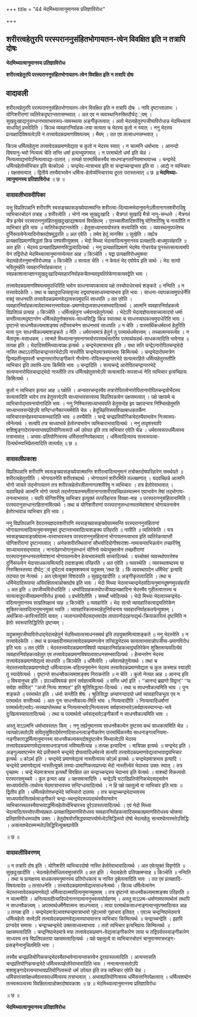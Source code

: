 +++
title = "44 भेदमिथ्यात्वानुमानस्य प्रतिज्ञाविरोधः"

+++


## शरीरत्वहेतुरपि परस्पराननुसंहितभोगायतन-त्वेन विवक्षित इति न तत्रापि दोषः

**भेदमिथ्यात्वानुमानस्य प्रतिज्ञाविरोधः**

**शरीरत्वहेतुरपि परस्पराननुसंहितभोगायतन-त्वेन विवक्षित इति न तत्रापि दोषः**

## **वादावली**

शरीरत्वहेतुरपि परस्पराननुसंहितभोगायतन-त्वेन विवक्षित इति न तत्रापि दोषः । नापि दृष्टान्तालाभः । योगिशरीराणां व्यतिरेकदृष्टान्ततासम्भवात् । अत एव न व्यवस्थानिरुक्तिदौर्घट््यम् । सुखदुःखाद्यनुसन्धानभावाभावरूप-व्यवस्थाया अङ्गीकृतत्वात् । अतो भेदत्वहेतुरुपजीव्यविरोधान्न भेदमिथ्यात्वं साधयितुं प्रभवेदिति । किञ्च व्यवहारनिर्वाहक-तया सत्यता च भेदस्य कुतो न स्यात् । ननु भेदस्य प्रत्यक्षादिविषयत्वेऽपि न तत्त्वावेदकप्रमाणविषयत्वम् । मैवम् । तत एव तत्साधनसम्भवात् ।

किञ्च धर्मित्वहेतुना तत्त्वावेदकप्रमाणवेद्यता च कुतो न भेदस्य स्यात् । न चात्मनि धर्माभावः । आनन्दो विषयानु-भवो नित्यत्वं चेति सन्ति धर्मा इत्यभ्युपगमात् । न परमार्थतो धर्मा इति चेन्न । नित्यत्वाद्यभावेऽनित्यत्वाद्या-पातात् । तत्पक्षे पारमार्थिकस्यैव साधनाङ्गतानियमाभावाच्च । चन्द्रभेदे धर्मित्वहेतोर्व्यभिचार इति चेत्कोऽर्थः । चन्द्रभेद-मात्राभाव इति वा चन्द्राच्चन्द्राभाव इति वा । आद्ये न व्यभिचारः । पक्षसमत्वात् । द्वितीये तस्यैवाभावेन धर्मित्व-हेतोर्व्यभिचारस्य दूरतः परास्तत्वात् ॥ छ **॥ भेदमिथ्या-त्वानुमानस्य प्रतिज्ञाविरोधः** ॥ छ ॥

### **वादावलीभावदीपिका**

यत्तु विप्रतिपन्नानि शरीराणि स्वसङ्ख्यासङ्ख्येयात्मवन्ति शरीरत्वा-दित्यात्मभेदानुमानेऽतीतानागतशरीरादिषु व्यभिचारचोदनं तत्राह ॥ शरीरत्वेति । भोगो नाम सुखदुःखादि । चैत्रगतं सुखादि मैत्रो नानु-सन्धत्ते । मैत्रगतं चैत्र इत्येवं परस्पराननुसंहितसुखदुःखाद्याश्रयत्वं विवक्षितम् । एतच्चातीतादिशरीरेषु योगिशरीरेषु च नास्तीति न व्यभिचार इति भावः ॥ व्यतिरेकदृष्टान्ततेति । हेतुसाध्याभावयोस्तत्र सत्त्वादिति भावः । व्यवस्थानुपपत्तेश्च दुर्निरूपत्वेनेत्यादिनोक्तदोषमुद्धरति ॥ अत एवेति । तमेव हेतुं व्यनक्ति ॥ सुखेति । तर्ह्यत्र प्रत्यक्षादिप्रमाणसिद्धतां किन्न पश्यसीत्युक्तम् । भेदो मिथ्या भेदत्वादित्यनुमानस्य प्रत्यक्षादि-बाधमुपसंहरति ॥ अत इति । भेदस्य प्रत्यक्षादिप्रमाणसिद्धत्वादित्यर्थः । ननु प्रत्यक्षादिप्रमाणं भेदमेव गोचरयेन्न पुनस्तत्सत्यत्वमपि येन तद्विरोधो भेदमिथ्यात्वानुमानस्येत्यत आह ॥ किञ्चेति । यद्वा प्रत्यक्षविरोधमुक्त्वा भेदत्वहेतोरनुमानविरोधमाह ॥ किञ्चेति ॥ सत्यता चेति । न केवलं भेद एवोपेय इति चार्थः । भेदः सत्यो भवितुमर्हति व्यवहारनिर्वाहकत्वात् । स्वप्रकाशत्वाज्ज्ञानसुखदुःखादिव्यवहारनिर्वाहकचैतन्यवद्व्यतिरेकेणासत्यवद्वेति भावः ।

तत्त्वावेदकप्रमाणविषयत्वमुपाधिरिति भावेन साधनाव्यपकत्वाय पक्षे तस्योपाधेरभावं शङ्कते ॥ नन्विति ॥ न तत्त्वावेदकेति । तथा च पक्षादुपाधिव्यावृत्त्या तद्व्याप्यसाध्यस्याप्यभाव इति भावः । साधना-व्यापकत्वमुपाधेर्नेति वक्तृं साधनवति तत्त्वावेदकप्रमाणवेद्यत्वरूपमुपाधिं साधयति ॥ तत एवेति । व्यवहारनिर्वाहकत्वादेवात्मवत्तत्त्वावेदक-प्रमाणवेद्यत्वसाधनसम्भवादित्यर्थः । आत्मनि व्यवहारनिर्वाहकत्वे विप्रतिपन्नं प्रत्याह ॥ किञ्चेति । धर्मित्वहेतुना धर्मवत्त्वहेतुनेत्यर्थः । भेदेऽपि भेदत्वज्ञेयत्ववाच्यत्वादयो धर्माः सन्तीत्यात्मदृष्टान्तेन धर्मित्वहेतुनोक्तरूप-साध्यसिद्धिः किन्न स्यात्तथा च साधनव्यापकत्वमुपाधेरिति भावः । दृष्टान्ते साधनवैकल्यमाशङ्क्य तदीयवचनेन साधनभावं साधयति ॥ न चेति । पारमार्थिकधर्मवत्त्वं हेतुरिति मत्वा पुनः साधनवैकल्यमाशङ्कते ॥ नेति । धर्मवत्त्वमात्रं हेतुर्न तु परमार्थधर्मवत्त्वम् । तच्चात्मन्यस्त्येव । न चैतादृश-मसाधकम् । त्वन्मते मिथ्यात्वानुमानागमयोरपरमार्थसतोरेव परमार्थसदर्थ-साधकत्वादिति भावेनाह ॥ तत्पक्ष इति । भेदादिसर्वमिथ्यात्वपक्ष इत्यर्थः ॥ चन्द्रभेदमात्राभाव इति । यथा सति चन्द्रेऽनारोपितचन्द्रभेदो नास्ति तथाऽऽरोपितचन्द्रान्तरभेदोऽपि नास्तीति चन्द्रभेदमात्रस्याभावः किमित्यर्थः । चन्द्रभेदारोपमात्रेण द्वित्वप्रतीत्युपपत्तौ चन्द्रान्तरारोपाङ्गीकारे गौरवेणा-रोपितचन्द्रान्तरभेदे सत्यत्वरहिते धर्मित्वहेतुरस्तीति व्यभिचार इति तवाभि-प्रायः किमिति भावः ॥ चन्द्रादिति । सत्यचन्द्रे आरोपितचन्द्रान्तरभेदे सत्यप्यनारोपितचन्द्राद्भेदो नास्तीति तत्र धर्मित्वहेतुसत्त्वेऽपि सत्यत्वादि-रूपसाध्यं नेति व्यभिचार इत्यभिप्रायः किमित्यर्थः ।

कुतो न व्यभिचार इत्यत आह ॥ पक्षेति । अन्यतरचन्द्रस्यैव तत्रारोपितत्वेनारोपितानारोपितचन्द्रयोर्भेदस्य सत्यत्वादिति भावेन तत्र हेतुसत्त्वेऽपि साध्याभावसत्त्वस्य विप्रतिपन्नत्वेन पक्षसमत्वात् । पक्षे पक्षसमे च व्यभिचारोद्भावनायोगादिति भावः । ननु निश्चितसाध्याभाववति हेतुसन्देह इव पक्षादन्यत्र निश्चितहेतुमति साध्याभावसन्देहेऽपि सन्दिग्धानैकान्त्यमेवेति चेन्न । हेतूच्छित्तिरूपविपक्षबाधकतर्केण व्यभिचारसन्देहस्याप्यसम्भवादिति भावः ॥ तस्यैवेति । चन्द्रे चन्द्रप्रतियोगिकभेदस्यैवाभावेन निःस्वरूप-त्वेनेत्यर्थः । सत्यपि तत्र साध्याभावे हेतोरप्यभावेन व्यभिचाराभावादित्यर्थः । ननु तादृशस्यापि शशिशृृङ्गादेरत्यन्ताभावप्रतियोगित्वरूपो धर्म उपेयत इति तत्र व्यभिचार एवेति चेन्न । धर्मवत्त्वरूपधर्मित्वस्य तत्राभावात् । अभाव-प्रतियोगित्वस्य धर्मिसत्तानिरपेक्षत्वात् । धर्मित्वादित्यस्य सत्त्वरूपत्वा-दित्यर्थस्याभिप्रेतत्वादिति तात्पर्यत् ॥ छ ॥

### **वादावलीप्रकाशः**

विप्रतिपन्नानि शरीराणि स्वसङ्ख्यासङ्ख्येयात्मवन्ति शरीरत्वादित्यनुमानं तत्रोक्तदोषपरिहारेण समर्थयते ॥ शरीरत्वहेतुरपीति । भोगायतनेति शरीरशब्दार्थः । भोगायतनं शरीरमिति तल्लक्षणात् । यदवच्छिन्ने आत्मनि भोगो जायते तद्भोगायतनं तत्र शरीरत्वहेतोरतीतानागतशरीरेषु न व्यभिचारः । तत्र हेतोरेवाभावात् । यदवच्छिन्ने आत्मनि भोगो जायते तद्भोगायतनमतीतानागतशरीरावच्छिन्नस्यात्मन एवाभावेन तेषां तद्भोगाय-तनत्वाभावात् । यदपि योगिशरीरेषु व्यभिचार इत्युक्तं तत्परिहाराय विवक्षा-माह ॥ परस्पराननुसंहितानामिति । परस्परानुसन्धानरहितानामित्यर्थः । तथा च योगिशरीराणां परस्परानुसन्धानवतामेवांशानां भोगायतनत्वेन हेतोरभावान्न व्यभिचार इति भावः ।

ननु विप्रतिपन्नानि देवदत्तयज्ञदत्तशरीराणि स्वसङ्ख्यासङ्ख्येयात्मवन्ति परस्पराननुसंहितानां भोगायतनत्वादित्यनुमानमयुक्तं दृष्टान्ताभावादित्याशङ्क्य परिहरति ॥ नापीति ॥ व्यतिरेकेति । यत्र स्वसङ्ख्यासङ्ख्येयात्म-वत्त्वाभावस्तत्र परस्पराननुसंहितानां भोगायतनत्वाभाव इति व्यतिरेकव्याप्तौ योगिशरीराणां दृष्टान्तत्वात् । अनेकशरीरस्थितानां सौभर्यादियोगीश्वरांशा-नामत्यन्ताभिन्नत्वेन तच्छरीरेषु साध्याभावसद्भावात् । नानादेहगभोगानुसन्धानं योगिनो यथेत्युक्तत्वेन तच्छरीराणां परस्परानुसन्धनवतामेवांशानां भोगायतनत्वेन हेत्वभावस्यापि सत्त्वादित्यर्थः । यच्चोक्तं व्यवस्थोपपत्तेश्च दुर्निरूपत्वेन भेदासाधकत्वमित्यादि तदाशङ्क्य परिहरति ॥ अत एवेति ॥ व्यवस्थेति । व्यवस्थाशब्दस्य या निरुक्तिस्तस्या दौर्घट््यं दुर्घटत्वं वक्तृमशक्यत्वं यदुक्तम् ‘तथा हि । किं व्यवस्थापदेन धर्मिभेद’ इत्यादि तदप्यत एव नेत्यर्थः । अत एवेत्युक्तं विशदयति ॥ सुखदुःखादीति ॥ अङ्गीकृतत्वादिति । तथा च धर्मिभेदादिरूपाया अविवक्षितत्वान्नोक्तदोष इति भावः । भेदो मिथ्या भेदत्वाच्चन्द्रभेदवदित्यनुमानदूषणमुपसंहरति ॥ अत इति ॥ उपजीव्यविरोधादिति । धर्म्यादिग्राहकतयोपजीव्यप्रत्यक्षादिना भेदस्यैव गृहीतत्वात्तस्य च सत्यत्वादुपजीव्यप्रमाणविरोध इत्यर्थः ॥ प्रभवेदितीति । समर्थो भवेदित्यर्थः । भेदो मिथ्या भेदत्वाच्चन्द्रभेद-वदित्यनुमानस्य सत्प्रतिपक्षत्वं चाह ॥ किञ्चेति ॥ व्यवहारेति । भेदः सत्यो व्यावहारिकत्वाद्व्यतिरेकेण शुक्तिरजतवदित्यनुमानमुक्तं भवति । व्यावहारिकत्वरूपहेतुनिर्वचनाय व्यवहारनिर्वाहकतयेत्युक्तम् । अर्थक्रिया-कारित्वादिति यावत् । जलानलयोर्भेदसद्भावादेव तापापनोददहनाद्यर्थ-क्रियाकारित्वं दृष्टमिति न हेतोः स्वरूपासिद्धिरिति द्रष्टव्यम् ।

यदुक्तमुपजीव्यविरोधाद्भेदत्वहेतुर्न भेदमिथ्यात्वसाधनसमर्थ इति तदयुक्तमित्याशङ्कते ॥ ननु भेदस्येति ॥ न तत्त्वावेदकेति । तथा च प्रत्यक्षादीनामतत्त्वावेदकप्रमाणत्वेन तत्सिद्धभेदस्य सत्यत्वाभावान्नोपजीव्य-प्रमाणविरोध इति भावः ॥ तत एवेति । भेदस्तत्त्वावेदकप्रमाणविषयो व्यावहारनिर्वाहकत्वाद्व्यतिरेकेण शुक्तिरूप्यवदित्येवं व्यवहारनिर्वाहकत्वहेतुत एव तत्त्वावेदकप्रमाणविषयत्वसाधनसम्भवादित्यर्थः । हेत्वन्तरेण भेदस्य तत्त्वावेदकप्रमाणवेद्यत्वं साधयति ॥ किञ्चेति ॥ धर्मित्वेति । धर्मवत्त्वहेतुनेत्यर्थः । तथा च भेदस्तत्त्वावेदकप्रमाणवेद्यो धर्मित्वादात्म-वदित्यनुमानेन भेदस्य तत्त्वावेदकप्रमाणवेद्यता च कुतः कस्मान्न स्यादपि तु स्यादेवेत्यर्थः । दृष्टान्ते साधनवैकल्यमाशङ्क्य निराकरोति ॥ न चेति । कुतो नेत्यत आह ॥ आनन्द इति ॥ विषयानुभव इति । प्रपञ्चविषयकं ज्ञानं सर्वज्ञत्वमित्यर्थः ॥ सन्ति धर्मा इति । ‘‘आनन्दं ब्रह्मणो विद्वान्’’ ‘‘यः सर्वज्ञः सर्ववित्’’ ‘‘अजो नित्यः शाश्वत’’ इति श्रुतिसिद्धत्वा-दित्यर्थः । तथा च साधनवैकल्यमिति भावः । पुनः शङ्कते ॥ परमार्थत इति । धर्माः सन्तीति शेषः । श्रुतिसिद्धा अप्यानन्दादयो धर्मा व्यावहारिकभूता एव न परमार्थतः सन्तीत्यर्थः । अतः पुनः साधनवैकल्य-मिति भावः ॥ नित्यत्वादीति । नित्यत्वादिधर्माणां परमार्थतोऽभावेऽ-सत्त्वप्राप्तेस्तथा च नित्यत्वाभावेऽनित्यत्वस्य सर्वज्ञत्वाभावेऽसर्वज्ञत्वस्यानन्दा-भावे दुःखित्वस्यापातादित्यर्थः । तथा च परमार्थतो धर्मसद्भावेऽङ्गीकार्ये न साधनवैकल्यमिति भावः ।

अस्तु वाऽऽत्मनि धर्माभावस्ततः किम् । ननु तर्ह्यनुमानस्य साधनवैकल्येन दुष्टस्य कथं साधकत्वमिति चेन्न । त्वत्पक्षेऽसतोऽपि सवितृसुषिरादेर्मरणादिसाधनत्वाङ्गीकारेण पारमार्थिकस्यैव साधनाङ्गत्वनियमा-नङ्गीकाराद्धर्मित्वानुमानस्य साधनवैकल्यरूपदोषदुष्टत्वेन मिथ्यात्वेऽपि भेदस्य तत्त्वावेदकप्रमाणावेद्यत्वसाधनाङ्गत्वं भविष्यतीत्याह ॥ तत्पक्ष इत्यादिना । मायिपक्ष इत्यर्थः ॥ चन्द्रभेद इति । अङ्गुल्यवष्टम्भेन भेदे प्रतीयमाने चन्द्रभेदे ज्ञेयत्वादिधर्मवत्त्वे सत्यपि तत्त्वावेदकप्रमाणवेद्यत्वाभावाद्व्यभिचार इत्यर्थः ॥ कोऽर्थ इति । चन्द्रभेदे प्रमाणवेद्यत्वं नास्तीत्यस्य कोऽर्थ इत्यर्थः ॥ चन्द्रभेदमात्राभाव इत्यादि । चन्द्रभेदे प्रमाणवेद्यत्वं नास्तीत्युक्ते तस्या-प्रामाणिकत्वप्राप्त्या भेदो नास्तीत्येवं भेदाभाव उक्तः स्यात् । तत्र पृच्छामः । चन्द्रे भेदमात्राभाव इत्यर्थो विवक्षित उत चन्द्राच्चन्द्रस्य भेदाभाव इति वेत्यर्थः । वाशब्दो विकल्पयोः परस्परसमुच्चये । कुत इत्यत आह ॥ पक्षसमत्वादिति । चन्द्रेऽपि घटादिप्रतियोगिकभेदसद्भावेन साध्यपर्यवसि-तार्थस्य भेदमात्राभावस्य सन्दिग्धत्वादित्यर्थः । न हि पक्षे पक्षतुल्ये वा व्यभिचार इति भावः ॥ द्वितीय इति । धर्मित्वहेतोश्चन्द्रभेदे व्यभिचारो दातव्यः । तत्र चन्द्राच्चन्द्रभेदाभावस्य साध्यपर्यवसितार्थत्वाङ्गीकारे चन्द्रा-च्चन्द्रभेदरूपपदार्थस्यैवाभावेन व्यभिचारस्थलस्यैवाभावाद्धर्मित्वहेतोर्व्यभिचारस्य दूरेऽपास्तत्वादित्यर्थः । एवं भेदो मिथ्या भेदत्वादित्यस्योपजीव्यप्रबल-प्रत्यक्षादिप्रमाणविरोधस्य व्यवहारनिर्वाहकत्वादिसमबलप्रमाणविरोधस्य चोक्त्या प्रतिज्ञाविरोधरूपदोष उक्तः । हेतुदोषयोरसिद्ध्यव्याप्त्योर्मध्येऽसिद्धिरूपो दोषो भेदत्वहेतुः सत्यश्चेत्परमतेऽसिद्धिः । असत्यश्चेदस्मन्मतेऽसिद्धिरित्युक्तप्रायेति

॥ छ ॥

### **वादावलीविवरणम्**

॥ न तत्रापि दोष इति । योगिशरीरे व्यभिचारदोषो नास्ति हेतोरेवाभावादित्यर्थः । अत एवेत्युक्तं विवृणोति ॥ सुखदुःखादीति । भेदत्वहेतोर्बाधितत्वमुपसंरति ॥ अत इति । भेदत्वहेतोः प्रतिपक्षमप्याह ॥ किञ्चेति ॥ नन्विति । तथा च प्रत्यक्षस्य बाधकत्वमनुमानस्य प्रतिरोधकत्वं च नास्ति दुर्बलत्वादिति भावः । तत एव प्रत्यक्षादि-विषयत्वादेव ॥ तत्साधनेति । तत्त्वावेदकप्रमाणवेद्यत्वसाधनेत्यर्थः । किञ्च धर्मित्वेत्यनेन भेदस्तत्त्वावेदकप्रमाणवेद्यो धर्मित्वादात्मवदित्यनुमानमुक्तम् । तत्र दृष्टान्ते साधनवैकल्यमाशङ्क्य परिहरति ॥ न चात्मनीति । अनित्यतादीत्यादिपदेनानन्दत्वाननुभवत्वयोर्ग्रहणम् । अस्तु वाऽऽत्म-धर्माणामपरमार्थत्वं तथापि न साधनवैकल्यम् । अपरमार्थधर्मेणैवात्मनः साधनत्वात् । त्वया परमार्थकसाधनाङ्गत्वाभ्युपगमादित्यत आह ॥ तत्पक्ष इति । चन्द्रभेदमात्रेऽभावश्चन्द्रमात्राभावो गृहेऽभावो गृहाभाव इतिवत् । एवञ्च चन्द्रनिष्ठभेदमात्रे धर्मित्वहेतोः सत्त्वेऽपि तत्त्वावेदकप्रमाणवेद्यत्वस्याभावात्तत्र व्यभिचारः किम्वित्यर्थः ॥ चन्द्राच्चन्द्रेति । इहापि प्राग्वदेव समासः । चन्द्राच्चन्द्रभेदे उक्तसाध्यस्याभावः । ततो व्यभिचार इत्यभिप्रायः किम्वित्यर्थः ॥ पक्षसमत्वादिति । चन्द्रनिष्ठभेदमात्रे मया तत्त्वावेदकप्रमाण-वेद्यत्वाङ्गीकारेण त्वया च तद्विपर्ययस्याङ्गीकारेण साध्यस्य तत्र विप्रतिपन्नतया पक्षसमत्वादित्यर्थः । पक्षे पक्षतुल्ये वा व्यभिचारचोदनं चानुमानमात्रभङ्ग-प्रसङ्गेनानुचितमिति भावः ।

तस्यैव चन्द्रप्रतियोगिकचन्द्रभेदस्यैवाभावेनात्यन्तासत्त्वेन दूरापास्तत्वादिति । अत्यन्तासति चन्द्रप्रतियोगिकचन्द्रभेदे धर्मित्वरूपहेतोरेवाभावादिति भावः । नन्वत्यन्तासतोऽपि शशशृृङ्गादेरत्यन्ताभावप्रतियोगित्वरूपो धर्म उपेयत इति तत्र व्यभिचार एवेति चेन्न । धर्मिसत्तासापेक्षधर्मवत्वरूपधर्मित्वस्य तत्राभावात् । अभावप्रतियोगित्वस्य धर्मिसत्तानिरपेक्षत्वात् । धर्मित्वशब्देन तत्स्वरूपत्वस्य विवक्षितत्वान्नोक्तदोषावकाशः ॥ छ ॥ भेदमिथ्यात्वानुमानस्य प्रतिज्ञाविरोधः

॥ छ ॥

**भेदमिथ्यात्वानुमानस्य प्रतिज्ञाविरोधः**

